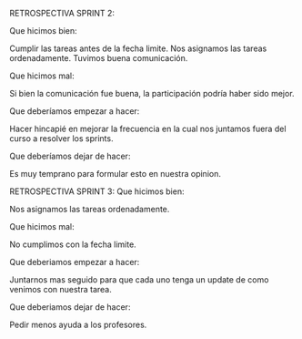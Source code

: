 RETROSPECTIVA SPRINT 2:

Que hicimos bien: 

Cumplir las tareas antes de la fecha limite.
Nos asignamos las tareas ordenadamente. 
Tuvimos buena comunicación. 

Que hicimos mal: 

Si bien la comunicación fue buena, la participación podría haber sido mejor. 

Que deberíamos empezar a hacer:

Hacer hincapié en mejorar la frecuencia en la cual nos juntamos fuera del curso a resolver los sprints. 

Que deberíamos dejar de hacer: 

Es muy temprano para formular esto en nuestra opinion.

RETROSPECTIVA SPRINT 3:
Que hicimos bien:

Nos asignamos las tareas ordenadamente.

Que hicimos mal:

No cumplimos con la fecha limite.

Que deberiamos empezar a hacer:

Juntarnos mas seguido para que cada uno tenga un update de como venimos con nuestra tarea.

Que deberiamos dejar de hacer:

Pedir menos ayuda a los profesores.
